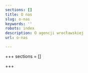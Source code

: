 ```yaml
---
sections: []
title: O nas
slug: o-nas
keywords: ''
robots: index
description: O agencji wrocławskiej
url: o-nas

---
```

+++
sections = []

+++